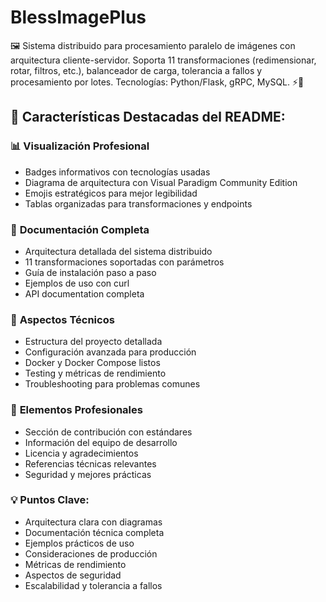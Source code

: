 # **BlessImagePlus**

🖼️ Sistema distribuido para procesamiento paralelo de imágenes con arquitectura cliente-servidor. Soporta 11 transformaciones (redimensionar, rotar, filtros, etc.), balanceador de carga, tolerancia a fallos y procesamiento por lotes. Tecnologías: Python/Flask, gRPC, MySQL. ⚡🚀

## 🌟 **Características Destacadas del README:**

### 📊 **Visualización Profesional**
- Badges informativos con tecnologías usadas  
- Diagrama de arquitectura con Visual Paradigm Community Edition  
- Emojis estratégicos para mejor legibilidad  
- Tablas organizadas para transformaciones y endpoints  

### 📖 **Documentación Completa**
- Arquitectura detallada del sistema distribuido  
- 11 transformaciones soportadas con parámetros  
- Guía de instalación paso a paso  
- Ejemplos de uso con curl  
- API documentation completa  

### 🔧 **Aspectos Técnicos**
- Estructura del proyecto detallada  
- Configuración avanzada para producción  
- Docker y Docker Compose listos  
- Testing y métricas de rendimiento  
- Troubleshooting para problemas comunes  

### 🚀 **Elementos Profesionales**
- Sección de contribución con estándares  
- Información del equipo de desarrollo  
- Licencia y agradecimientos  
- Referencias técnicas relevantes  
- Seguridad y mejores prácticas  

### 💡 **Puntos Clave:**
- Arquitectura clara con diagramas  
- Documentación técnica completa  
- Ejemplos prácticos de uso  
- Consideraciones de producción  
- Métricas de rendimiento  
- Aspectos de seguridad  
- Escalabilidad y tolerancia a fallos
